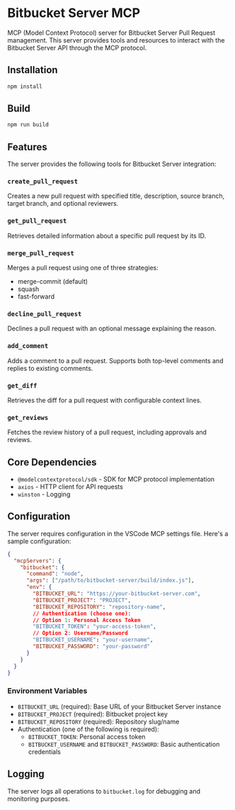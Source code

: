 # Bitbucket Server MCP

MCP (Model Context Protocol) server for Bitbucket Server Pull Request management. This server provides tools and resources to interact with the Bitbucket Server API through the MCP protocol.

## Installation

```bash
npm install
```

## Build

```bash
npm run build
```

## Features

The server provides the following tools for Bitbucket Server integration:

### `create_pull_request`
Creates a new pull request with specified title, description, source branch, target branch, and optional reviewers.

### `get_pull_request`
Retrieves detailed information about a specific pull request by its ID.

### `merge_pull_request`
Merges a pull request using one of three strategies:
- merge-commit (default)
- squash
- fast-forward

### `decline_pull_request`
Declines a pull request with an optional message explaining the reason.

### `add_comment`
Adds a comment to a pull request. Supports both top-level comments and replies to existing comments.

### `get_diff`
Retrieves the diff for a pull request with configurable context lines.

### `get_reviews`
Fetches the review history of a pull request, including approvals and reviews.

## Core Dependencies

- `@modelcontextprotocol/sdk` - SDK for MCP protocol implementation
- `axios` - HTTP client for API requests
- `winston` - Logging

## Configuration

The server requires configuration in the VSCode MCP settings file. Here's a sample configuration:

```json
{
  "mcpServers": {
    "bitbucket": {
      "command": "node",
      "args": ["/path/to/bitbucket-server/build/index.js"],
      "env": {
        "BITBUCKET_URL": "https://your-bitbucket-server.com",
        "BITBUCKET_PROJECT": "PROJECT",
        "BITBUCKET_REPOSITORY": "repository-name",
        // Authentication (choose one):
        // Option 1: Personal Access Token
        "BITBUCKET_TOKEN": "your-access-token",
        // Option 2: Username/Password
        "BITBUCKET_USERNAME": "your-username",
        "BITBUCKET_PASSWORD": "your-password"
      }
    }
  }
}
```

### Environment Variables

- `BITBUCKET_URL` (required): Base URL of your Bitbucket Server instance
- `BITBUCKET_PROJECT` (required): Bitbucket project key
- `BITBUCKET_REPOSITORY` (required): Repository slug/name
- Authentication (one of the following is required):
  - `BITBUCKET_TOKEN`: Personal access token
  - `BITBUCKET_USERNAME` and `BITBUCKET_PASSWORD`: Basic authentication credentials

## Logging

The server logs all operations to `bitbucket.log` for debugging and monitoring purposes.
